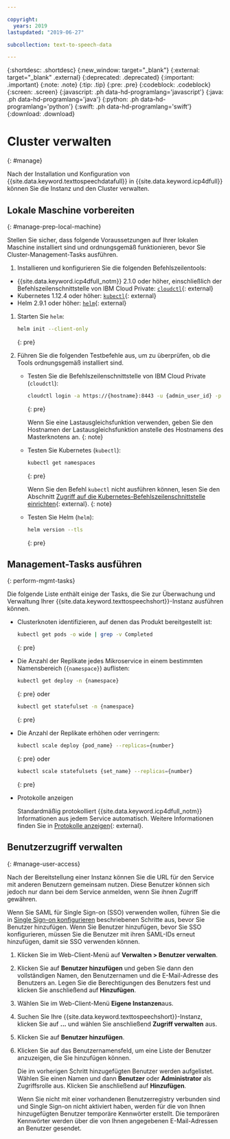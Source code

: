 ```yaml
---

copyright:
  years: 2019
lastupdated: "2019-06-27"

subcollection: text-to-speech-data

---
```


{:shortdesc: .shortdesc}
{:new_window: target="_blank"}
{:external: target="_blank" .external}
{:deprecated: .deprecated}
{:important: .important}
{:note: .note}
{:tip: .tip}
{:pre: .pre}
{:codeblock: .codeblock}
{:screen: .screen}
{:javascript: .ph data-hd-programlang='javascript'}
{:java: .ph data-hd-programlang='java'}
{:python: .ph data-hd-programlang='python'}
{:swift: .ph data-hd-programlang='swift'}
{:download: .download}

# Cluster verwalten
{: #manage}

Nach der Installation und Konfiguration von {{site.data.keyword.texttospeechdatafull}} in {{site.data.keyword.icp4dfull}} können Sie die Instanz und den Cluster verwalten.

## Lokale Maschine vorbereiten
{: #manage-prep-local-machine}

Stellen Sie sicher, dass folgende Voraussetzungen auf Ihrer lokalen Maschine installiert sind und ordnungsgemäß funktionieren, bevor Sie Cluster-Management-Tasks ausführen.

1. Installieren und konfigurieren Sie die folgenden Befehlszeilentools:

  - {{site.data.keyword.icp4dfull_notm}} 2.1.0 oder höher, einschließlich der Befehlszeilenschnittstelle von IBM Cloud Private: [`cloudctl`](https://www.ibm.com/support/knowledgecenter/SSBS6K_3.1.2/manage_cluster/install_cli.html){: external}
  - Kubernetes 1.12.4 oder höher: [`kubectl`](https://docs-icpdata.mybluemix.net/docs/content/SSQNUZ_current/com.ibm.icpdata.doc/zen/install/kubectl-access.html){: external}
  - Helm 2.9.1 oder höher: [`helm`](https://helm.sh){: external}

1.  Starten Sie `helm`:
  
    ```bash
    helm init --client-only
    ```
    {: pre}

1.  Führen Sie die folgenden Testbefehle aus, um zu überprüfen, ob die Tools ordnungsgemäß installiert sind. 

    - Testen Sie die Befehlszeilenschnittstelle von IBM Cloud Private (`cloudctl`):

      ```bash
      cloudctl login -a https://{hostname}:8443 -u {admin_user_id} -p {admin_password}
      ```
      {: pre}
    
      Wenn Sie eine Lastausgleichsfunktion verwenden, geben Sie den Hostnamen der Lastausgleichsfunktion anstelle des Hostnamens des Masterknotens an.
      {: note}

    - Testen Sie Kubernetes (`kubectl`):

      ```bash
      kubectl get namespaces
      ```
      {: pre}

      Wenn Sie den Befehl `kubectl` nicht ausführen können, lesen Sie den Abschnitt [Zugriff auf die Kubernetes-Befehlszeilenschnittstelle einrichten](https://www.ibm.com/support/knowledgecenter/SSQNUZ_2.1.0/com.ibm.icpdata.doc/zen/install/kubectl-access.html){: external}.
      {: note}

    - Testen Sie Helm (`helm`):

      ```bash
      helm version --tls
      ```
      {: pre}

## Management-Tasks ausführen
{: perform-mgmt-tasks}

Die folgende Liste enthält einige der Tasks, die Sie zur Überwachung und Verwaltung Ihrer {{site.data.keyword.texttospeechshort}}-Instanz ausführen können.

  - Clusterknoten identifizieren, auf denen das Produkt bereitgestellt ist:
    ```bash
    kubectl get pods -o wide | grep -v Completed
    ```
    {: pre}

  - Die Anzahl der Replikate jedes Mikroservice in einem bestimmten Namensbereich (`{namespace}`) auflisten:
    ```bash
    kubectl get deploy -n {namespace}
    ```
    {: pre}
    oder
    ```bash
    kubectl get statefulset -n {namespace}
    ```
    {: pre}

  - Die Anzahl der Replikate erhöhen oder verringern:
    ```bash
    kubectl scale deploy {pod_name} --replicas={number}
    ```
    {: pre}
    oder
    ```bash
    kubectl scale statefulsets {set_name} --replicas={number}
    ```
    {: pre}

  - Protokolle anzeigen

    Standardmäßig protokolliert {{site.data.keyword.icp4dfull_notm}} Informationen aus jedem Service automatisch. Weitere Informationen finden Sie in [Protokolle anzeigen](https://www.ibm.com/support/knowledgecenter/SSQNUZ_2.1.0/com.ibm.icpdata.doc/zen/admin/logs.html){: external}.

## Benutzerzugriff verwalten
{: #manage-user-access}

Nach der Bereitstellung einer Instanz können Sie die URL für den Service mit anderen Benutzern gemeinsam nutzen. Diese Benutzer können sich jedoch nur dann bei dem Service anmelden, wenn Sie ihnen Zugriff gewähren. 

Wenn Sie SAML für Single Sign-on (SSO) verwenden wollen, führen Sie die in [Single Sign-on konfigurieren](https://www.ibm.com/support/knowledgecenter/SSQNUZ_2.1.0/com.ibm.icpdata.doc/zen/admin/saml-sso.html#saml-sso) beschriebenen Schritte aus, bevor Sie Benutzer hinzufügen. Wenn Sie Benutzer hinzufügen, bevor Sie SSO konfigurieren, müssen Sie die Benutzer mit ihren SAML-IDs erneut hinzufügen, damit sie SSO verwenden können.

1.  Klicken Sie im Web-Client-Menü auf **Verwalten > Benutzer verwalten**.

1.  Klicken Sie auf **Benutzer hinzufügen** und geben Sie dann den vollständigen Namen, den Benutzernamen und die E-Mail-Adresse des Benutzers an. Legen Sie die Berechtigungen des Benutzers fest und klicken Sie anschließend auf **Hinzufügen**.

1.  Wählen Sie im Web-Client-Menü **Eigene Instanzen**aus.

1.  Suchen Sie Ihre {{site.data.keyword.texttospeechshort}}-Instanz, klicken Sie auf **...** und wählen Sie anschließend **Zugriff verwalten** aus.

1.  Klicken Sie auf **Benutzer hinzufügen**.

1.  Klicken Sie auf das Benutzernamensfeld, um eine Liste der Benutzer anzuzeigen, die Sie hinzufügen können.

    Die im vorherigen Schritt hinzugefügten Benutzer werden aufgelistet. Wählen Sie einen Namen und dann **Benutzer** oder **Administrator** als Zugriffsrolle aus. Klicken Sie anschließend auf **Hinzufügen**. 

    Wenn Sie nicht mit einer vorhandenen Benutzerregistry verbunden sind und Single Sign-on nicht aktiviert haben, werden für die von Ihnen hinzugefügten Benutzer temporäre Kennwörter erstellt. Die temporären Kennwörter werden über die von Ihnen angegebenen E-Mail-Adressen an Benutzer gesendet.
